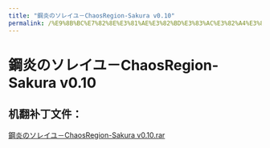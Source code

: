 ```yaml
---
title: "鋼炎のソレイユ－ChaosRegion-Sakura v0.10"
permalink: /%E9%8B%BC%E7%82%8E%E3%81%AE%E3%82%BD%E3%83%AC%E3%82%A4%E3%83%A6%EF%BC%8DChaosRegion-Sakura%20v0.10
---
```



# 鋼炎のソレイユ－ChaosRegion-Sakura v0.10

## 机翻补丁文件：

[鋼炎のソレイユ－ChaosRegion-Sakura v0.10.rar](https://github.com/jyxjyx1234/jyxjyx1234.github.io/blob/main/resources/%E9%8B%BC%E7%82%8E%E3%81%AE%E3%82%BD%E3%83%AC%E3%82%A4%E3%83%A6%EF%BC%8DChaosRegion-Sakura%20v0.10.rar)

 

